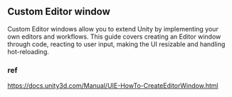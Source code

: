 ## Custom Editor window

Custom Editor windows allow you to extend Unity by implementing your own editors and workflows. This guide covers creating an Editor window through code, reacting to user input, making the UI
 resizable and handling hot-reloading.

### ref 
https://docs.unity3d.com/Manual/UIE-HowTo-CreateEditorWindow.html


